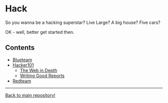 # Hack

So you wanna be a hacking superstar? Live Large? A big house? Five cars?

OK - well, better get started then.

## Contents
* [Blueteam](./blueteam/README.md)
* [Hacker101](./hacker101/intro.md)
    + [The Web in Depth](./hacker101/web-in-depth.md)
    + [Writing Good Reports](./writing-good-reports.md)
* [Redteam](./redteam/README.md)

---

[Back to main repository!](../README.md)